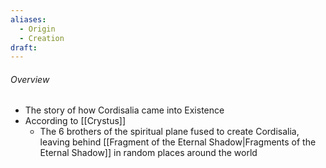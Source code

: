 ```yaml
---
aliases:
  - Origin
  - Creation
draft:
---
```

###### Overview
- The story of how Cordisalia came into Existence
- According to [[Crystus]]
	- The 6 brothers of the spiritual plane fused to create Cordisalia, leaving behind [[Fragment of the Eternal Shadow|Fragments of the Eternal Shadow]] in random places around the world